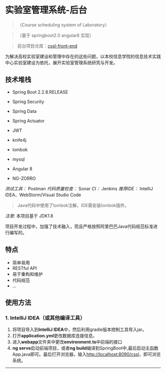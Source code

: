 # 实验室管理系统-后台

> （Course scheduling system of Laboratory）

> （基于 springboot2.0 angular8 实现）

> 前台项目仓库：[cssl-front-end](https://github.com/EslSuwen/cssl-front-end)

为解决高校实验室建设和管理中存在的这些问题，以本校信息学院的信息技术实践中心实验室建设为依托，展开实验室管理系统研究与开发。

## 技术堆栈

* Spring Boot 2.2.8.RELEASE

* Spring Security

* Spring Data

* Spring Actuator

* JWT

* knife4j

* lombok

* mysql

* Angular 8

* NG-ZORRO

*测试工具：* Postman
*代码质量检查：* Sonar
*CI：* Jenkins
*推荐IDE：* IntelliJ IDEA、WebStorm/Visual Studio Code

> Java代码中使用了lombok注解，IDE需安装lombok插件。

*注意:* 本项目基于 JDK1.8

项目开发过程中，加强了技术融入，而且严格按照阿里巴巴Java代码规范标准进行编写的。

## 特点

* 简单易用
* RESTful API
* 易于重构和维护
* 代码规范
* ...


## 使用方法

### 1. IntelliJ IDEA（或其他编译工具）

1. 将项目导入到**IntelliJ IDEA**中，然后利用gradle版本控制工具导入jar。
2. 打开**application.yml**更改数据库连接信息。
3. 进入**webapp**文件夹中更改**environment.ts**中前端的接口
4. **ng serve**启动前端项目，或者**ng build**编译到SpringBoot中,最后启动主函数App.java即可。最后打开浏览器，输入<http://localhost:8090/cssl>，即可浏览系统。

------

